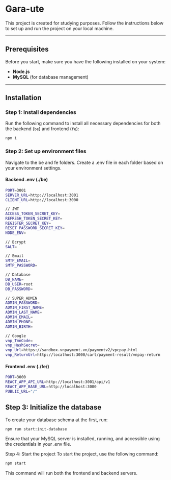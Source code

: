 # Gara-ute

This project is created for studying purposes. Follow the instructions below to set up and run the project on your local machine.

---

## Prerequisites

Before you start, make sure you have the following installed on your system:

- **Node.js** 
- **MySQL** (for database management)

---

## Installation

### Step 1: Install dependencies
Run the following command to install all necessary dependencies for both the backend (`be`) and frontend (`fe`):
```bash
npm i
```
### Step 2: Set up environment files
Navigate to the be and fe folders.
Create a .env file in each folder based on your environment settings.

#### Backend .env (./be)
```bash
PORT=3001
SERVER_URL=http://localhost:3001
CLIENT_URL=http://localhost:3000

// JWT
ACCESS_TOKEN_SECRET_KEY=
REFRESH_TOKEN_SECRET_KEY=
REGISTER_SECRET_KEY=
RESET_PASSWORD_SECRET_KEY=
NODE_ENV=

// Bcrypt
SALT=

// Email
SMTP_EMAIL=
SMTP_PASSWORD=

// Database
DB_NAME=
DB_USER=root
DB_PASSWORD=

// SUPER_ADMIN
ADMIN_PASSWORD=
ADMIN_FIRST_NAME=
ADMIN_LAST_NAME=
ADMIN_EMAIL=
ADMIN_PHONE=
ADMIN_BIRTH=

// Google
vnp_TmnCode=
vnp_HashSecret=
vnp_Url=https://sandbox.vnpayment.vn/paymentv2/vpcpay.html
vnp_ReturnUrl=http://localhost:3000/cart/payment-result/vnpay-return
```

#### Frontend .env (./fe/)
```bash
PORT=3000
REACT_APP_API_URL=http://localhost:3001/api/v1
REACT_APP_BASE_URL=http://localhost:3000
PUBLIC_URL="/"
```

## Step 3: Initialize the database
To create your database schema at the first, run:

```bash
npm run start:init-database
```
Ensure that your MySQL server is installed, running, and accessible using the credentials in your .env file.

Step 4: Start the project
To start the project, use the following command:

```bash
npm start
```

This command will run both the frontend and backend servers.
